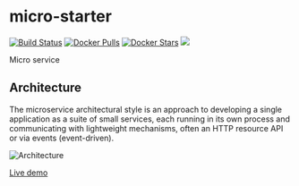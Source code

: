 # micro-starter
[![Build Status](https://travis-ci.org/sky233/micro-starter.svg?branch=master)](https://travis-ci.org/sky233/micro-starter)
[![Docker Pulls](https://img.shields.io/docker/pulls/sky233/config-service.svg)](https://hub.docker.com/r/sky233/config-service)
[![Docker Stars](https://img.shields.io/docker/stars/sky233/config-service.svg)](https://hub.docker.com/r/sky233/config-service)
[![](https://badge.imagelayers.io/sky233/config-service:latest.svg)](https://imagelayers.io/?images=sky233/config-service:latest)

Micro service

## Architecture

The microservice architectural style is an approach to developing a single application as a suite of small services, each running in its own process and communicating with lightweight mechanisms, often an HTTP resource API or via events (event-driven).

![Architecture](https://github.com/sky233/micro-starter/blob/master/slides/architecture-01.png "Architecture")

[Live demo](https://sky233.github.io/micro-starter/1.0)